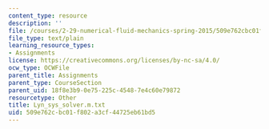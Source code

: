 ```yaml
---
content_type: resource
description: ''
file: /courses/2-29-numerical-fluid-mechanics-spring-2015/509e762cbc01f802a3cf44725eb61bd5_Lyn_sys_solver.m.txt
file_type: text/plain
learning_resource_types:
- Assignments
license: https://creativecommons.org/licenses/by-nc-sa/4.0/
ocw_type: OCWFile
parent_title: Assignments
parent_type: CourseSection
parent_uid: 18f8e3b9-0e75-225c-4548-7e4c60e79872
resourcetype: Other
title: Lyn_sys_solver.m.txt
uid: 509e762c-bc01-f802-a3cf-44725eb61bd5
---
```

